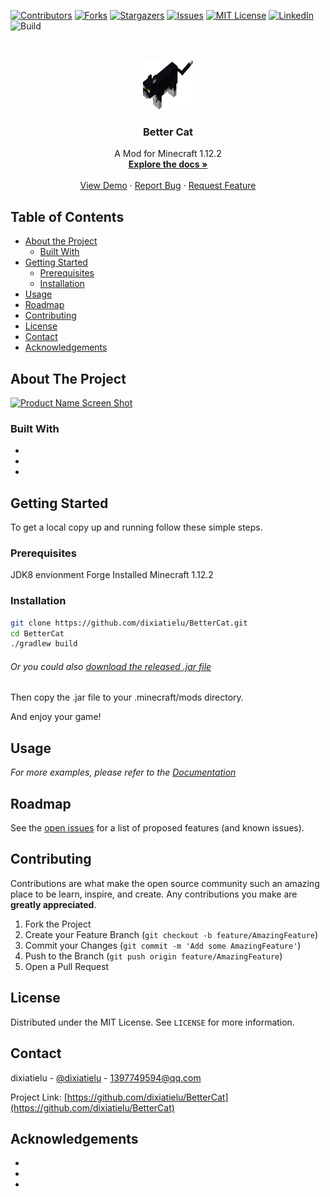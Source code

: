 <!--
*** Thanks for checking out this README Template. If you have a suggestion that would
*** make this better, please fork the repo and create a pull request or simply open
*** an issue with the tag "enhancement".
*** Thanks again! Now go create something AMAZING! :D
***
***
***
*** To avoid retyping too much info. Do a search and replace for the following:
*** github_username, repo, twitter_handle, email
-->





<!-- PROJECT SHIELDS -->
<!--
*** I'm using markdown "reference style" links for readability.
*** Reference links are enclosed in brackets [ ] instead of parentheses ( ).
*** See the bottom of this document for the declaration of the reference variables
*** for contributors-url, forks-url, etc. This is an optional, concise syntax you may use.
*** https://www.markdownguide.org/basic-syntax/#reference-style-links
-->
[![Contributors](https://img.shields.io/github/contributors/dixiatielu/BetterCat.svg?style=flat-square)](https://github.com/dixiatielu/BetterCat/graphs/contributors)
[![Forks](https://img.shields.io/github/forks/dixiatielu/BetterCat.svg?style=flat-square)](https://github.com/dixiatielu/BetterCat/network/members)
[![Stargazers](https://img.shields.io/github/stars/dixiatielu/BetterCat.svg?style=flat-square)](https://github.com/dixiatielu/BetterCat/stargazers)
[![Issues](https://img.shields.io/github/issues/dixiatielu/BetterCat.svg?style=flat-square)](https://github.com/dixiatielu/BetterCat/issues)
[![MIT License](https://img.shields.io/github/license/dixiatielu/BetterCat.svg?style=flat-square)](https://github.com/dixiatielu/BetterCat/blob/master/LICENSE.txt)
[![LinkedIn](https://img.shields.io/badge/-LinkedIn-black.svg?style=flat-square&logo=linkedin&colorB=555)](https://linkedin.com/in/dixiatielu)
![Build](https://github.com/dixiatielu/BetterCat/workflows/Build/badge.svg)


<!-- PROJECT LOGO -->
<br />
<p align="center">
  <a href="https://github.com/dixiatielu/BetterCat">
    <img src="images/豹猫logo.gif" alt="Logo" width="80" height="80">
  </a>

  <h3 align="center">Better Cat</h3>

  <p align="center">
    A Mod for Minecraft 1.12.2
    <br />
    <a href="https://github.com/dixiatielu/BetterCat"><strong>Explore the docs »</strong></a>
    <br />
    <br />
    <a href="https://github.com/dixiatielu/BetterCat">View Demo</a>
    ·
    <a href="https://github.com/dixiatielu/BetterCat/issues">Report Bug</a>
    ·
    <a href="https://github.com/dixiatielu/BetterCat/issues">Request Feature</a>
  </p>
</p>



<!-- TABLE OF CONTENTS -->
## Table of Contents

* [About the Project](#about-the-project)
  * [Built With](#built-with)
* [Getting Started](#getting-started)
  * [Prerequisites](#prerequisites)
  * [Installation](#installation)
* [Usage](#usage)
* [Roadmap](#roadmap)
* [Contributing](#contributing)
* [License](#license)
* [Contact](#contact)
* [Acknowledgements](#acknowledgements)



<!-- ABOUT THE PROJECT -->
## About The Project

[![Product Name Screen Shot](images/screenshot.png)](https://github.com/dixiatielu/BetterCat)

<!-- Here's a blank template to get started:
**To avoid retyping too much info. Do a search and replace with your text editor for the following:**
`github_username`, `repo`, `twitter_handle`, `email` -->


### Built With

* []()
* []()
* []()



<!-- GETTING STARTED -->
## Getting Started

To get a local copy up and running follow these simple steps.

### Prerequisites
JDK8 envionment
Forge Installed
Minecraft 1.12.2
### Installation

```bash
git clone https://github.com/dixiatielu/BetterCat.git
cd BetterCat
./gradlew build
```
###### Or you could also [download the released .jar file](https://github.com/dixiatielu/BetterCat/releases)
Then copy the .jar file to your .minecraft/mods directory.

And enjoy your game!
<!-- USAGE EXAMPLES -->
## Usage

<!-- Use this space to show useful examples of how a project can be used. Additional screenshots, code examples and demos work well in this space. You may also link to more resources. -->

_For more examples, please refer to the [Documentation](https://github.com/dixiatielu/BetterCat/wiki)_



<!-- ROADMAP -->
## Roadmap

See the [open issues](https://github.com/dixiatielu/BetterCat/issues) for a list of proposed features (and known issues).



<!-- CONTRIBUTING -->
## Contributing

Contributions are what make the open source community such an amazing place to be learn, inspire, and create. Any contributions you make are **greatly appreciated**.

1. Fork the Project
2. Create your Feature Branch (`git checkout -b feature/AmazingFeature`)
3. Commit your Changes (`git commit -m 'Add some AmazingFeature'`)
4. Push to the Branch (`git push origin feature/AmazingFeature`)
5. Open a Pull Request



<!-- LICENSE -->
## License

Distributed under the MIT License. See `LICENSE` for more information.



<!-- CONTACT -->
## Contact

dixiatielu - [@dixiatielu](https://twitter.com/dixiatielu) - 1397749594@qq.com

Project Link: [https://github.com/dixiatielu/BetterCat](https://github.com/dixiatielu/BetterCat)



<!-- ACKNOWLEDGEMENTS -->
## Acknowledgements

* []()
* []()
* []()





<!-- MARKDOWN LINKS & IMAGES -->
<!-- https://www.markdownguide.org/basic-syntax/#reference-style-links -->
<!-- [contributors-shield]: https://img.shields.io/github/contributors/dixiatielu/BetterCat.svg?style=flat-square
[contributors-url]: https://github.com/dixiatielu/BetterCat/graphs/contributors
[forks-shield]: https://img.shields.io/github/forks/dixiatielu/BetterCat.svg?style=flat-square
[forks-url]: https://github.com/dixiatielu/BetterCat/network/members
[stars-shield]: https://img.shields.io/github/stars/dixiatielu/BetterCat.svg?style=flat-square
[stars-url]: https://github.com/dixiatielu/BetterCat/stargazers
[issues-shield]: https://img.shields.io/github/issues/dixiatielu/BetterCat.svg?style=flat-square
[issues-url]: https://github.com/dixiatielu/BetterCat/issues
[license-shield]: https://img.shields.io/github/license/dixiatielu/BetterCat.svg?style=flat-square
[license-url]: https://github.com/dixiatielu/BetterCat/blob/master/LICENSE.txt
[linkedin-shield]: https://img.shields.io/badge/-LinkedIn-black.svg?style=flat-square&logo=linkedin&colorB=555
[linkedin-url]: https://linkedin.com/in/dixiatielu
[product-screenshot]: images/screenshot.png -->
